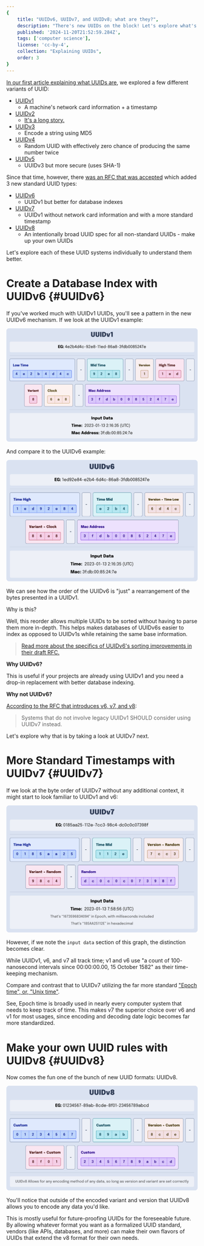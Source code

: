 ```yaml
---
{
    title: "UUIDv6, UUIDv7, and UUIDv8; what are they?",
    description: "There's new UUIDs on the block! Let's explore what's new with UUIDv6, v7, and v8.",
    published: '2024-11-20T21:52:59.284Z',
    tags: ['computer science'],
    license: 'cc-by-4',
    collection: "Explaining UUIDs",
    order: 3
}
---
```


[In our first article explaining what UUIDs are](/posts/what-are-uuids), we explored a few different variants of UUID:

- [UUIDv1](/posts/what-are-uuids#UUIDv1)
  - A machine's network card information + a timestamp
- [UUIDv2](/posts/what-are-uuids#UUIDv2)
  - [It's a long story.](/posts/what-happened-to-uuid-v2)
- [UUIDv3](/posts/what-are-uuids#UUIDv3and5)
  - Encode a string using MD5
- [UUIDv4](/posts/what-are-uuids#UUIDv4)
  - Random UUID with effectively zero chance of producing the same number twice
- [UUIDv5](/posts/what-are-uuids#UUIDv3and5)
  - UUIDv3 but more secure (uses SHA-1)

Since that time, however, there [was an RFC that was accepted](https://www.ietf.org/archive/id/draft-peabody-dispatch-new-uuid-format-04.html) which added 3 new standard UUID types:

- [UUIDv6](#UUIDv6)
  - UUIDv1 but better for database indexes
- [UUIDv7](#UUIDv7)
  - UUIDv1 without network card information and with a more standard timestamp
- [UUIDv8](#UUIDv8)
  - An intentionally broad UUID spec for all non-standard UUIDs - make up your own UUIDs

Let's explore each of these UUID systems individually to understand them better.



# Create a Database Index with UUIDv6 {#UUIDv6}

If you've worked much with UUIDv1 UUIDs, you'll see a pattern in the new UUIDv6 mechanism. If we look at the UUIDv1 example:

![A UUID broken down into "Low Time", a dash, "Mid Time", a dash, "Version", "High Time", a dash, "Variant", "Clock", a dash, and finally a "MAC Address". An example UUIDv1 might be "4e2b4d4c-92e8-11ed-86a8-3fdb0085247e"](../what-are-uuids/UUIDv1.svg)

And compare it to the UUIDv6 example:

![A UUID broken down into "Time High", a dash, "Time Mid", a dash, "Version", "Time Low", a dash, "Variant", "Clock", a dash, and finally a "MAC Address". An example UUIDv6 might be "1ed92e84-e2b4-6d4c-86a8-3fdb0085247e"](./UUIDv6.svg)

We can see how the order of the UUIDv6 is "just" a rearrangement of the bytes presented in a UUIDv1.

Why is this?

Well, this reorder allows multiple UUIDs to be sorted without having to parse them more in-depth. This helps makes databases of UUIDv6s easier to index as opposed to UUIDv1s while retaining the same base information.

> [Read more about the specifics of UUIDv6's sorting improvements in their draft RFC.](https://ietf-wg-uuidrev.github.io/rfc4122bis/draft-00/draft-ietf-uuidrev-rfc4122bis.html#section-6.10)

**Why UUIDv6?**

This is useful if your projects are already using UUIDv1 and you need a drop-in replacement with better database indexing.

**Why not UUIDv6?**

[According to the RFC that introduces v6, v7, and v8](https://ietf-wg-uuidrev.github.io/rfc4122bis/draft-00/draft-ietf-uuidrev-rfc4122bis.html#name-uuid-version-6): 

> Systems that do not involve legacy UUIDv1 SHOULD consider using UUIDv7 instead.

Let's explore why that is by taking a look at UUIDv7 next.

# More Standard Timestamps with UUIDv7 {#UUIDv7}

If we look at the byte order of UUIDv7 without any additional context, it might start to look familiar to UUIDv1 and v6:

![A UUID broken down into "Time High", a dash, "Time Mid", a dash, "Version", "Random", a dash, "Variant", "Random", a dash, and finally "Random". An example UUIDv7 might be "0185aa25-112e-7cc3-98c4-dc0c0c07398f"](./UUIDv7.svg)

However, if we note the `input data` section of this graph, the distinction becomes clear.

While UUIDv1, v6, and v7 all track time; v1 and v6 use "a count of 100- nanosecond intervals since 00:00:00.00, 15 October 1582" as their time-keeping mechanism.

Compare and contrast that to UUIDv7 utilizing the far more standard ["Epoch time", or, "Unix time"](https://en.wikipedia.org/wiki/Unix_time).

See, Epoch time is broadly used in nearly every computer system that needs to keep track of time. This makes v7 the superior choice over v6 and v1 for most usages, since encoding and decoding date logic becomes far more standardized.

# Make your own UUID rules with UUIDv8 {#UUIDv8}

Now comes the fun one of the bunch of new UUID formats: UUIDv8.

![A UUID broken down into "Custom", a dash, "Custom", a dash, "Version", "Custom, a dash, "Variant", "Custom", a dash, and finally "Custom". An example UUIDv8 might be "01234567-89ab-8cde-8f01-23456789abcd"](./UUIDv8.svg)

You'll notice that outside of the encoded variant and version that UUIDv8 allows you to encode any data you'd like.

This is mostly useful for future-proofing UUIDs for the foreseeable future. By allowing whatever format you want as a formalized UUID standard,
vendors (like APIs, databases, and more) can make their own flavors of UUIDs that extend the v8 format for their own needs.